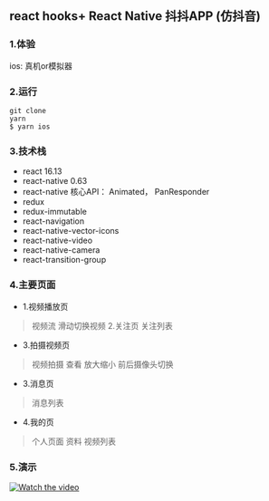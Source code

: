 ## react hooks+ React Native 抖抖APP (仿抖音)
### 1.体验
ios: 真机or模拟器

### 2.运行
```shell
git clone
yarn
$ yarn ios

```
### 3.技术栈
- react 16.13
- react-native 0.63
- react-native 核心API： Animated， PanResponder
- redux
- redux-immutable
- react-navigation
- react-native-vector-icons
- react-native-video
- react-native-camera
- react-transition-group

### 4.主要页面

- 1.视频播放页
> 视频流 滑动切换视频
> 2.关注页
> 关注列表
- 3.拍摄视频页
> 视频拍摄 查看 放大缩小 前后摄像头切换
- 3.消息页
> 消息列表
- 4.我的页
> 个人页面 资料 视频列表

### 5.演示

[![Watch the video](https://ss3.bdstatic.com/70cFv8Sh_Q1YnxGkpoWK1HF6hhy/it/u=2361634044,1465741215&fm=15&gp=0.jpg)](http://v3-ppx.ixigua.com/6e8b986a4d9b5bdefac55660bbc7742b/5fa9223b/video/m/220191068546f3a4d998c36bd7d6f4e8eed11662011100006fe7130135d5/?a=1319&br=3417&bt=1139&cr=0&cs=0&cv=1&dr=3&ds=3&er=&l=202011091803490100140431500001EFF7&lr=superb&mime_type=video_mp4&qs=0&rc=ajU3ZThyNnlqeDMzZmYzM0ApZWQ2OTs7OTtnN2k8aDdpOWdjM2ljNS5lc2hfLS0xMTBzczQuNS02LV4zNS0uYTNhYWA6Yw%3D%3D&vl=&vr=)

